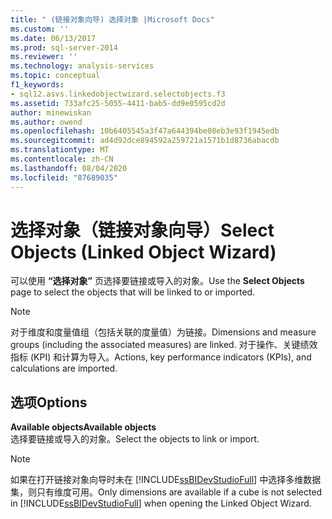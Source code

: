 ```yaml
---
title: " (链接对象向导) 选择对象 |Microsoft Docs"
ms.custom: ''
ms.date: 06/13/2017
ms.prod: sql-server-2014
ms.reviewer: ''
ms.technology: analysis-services
ms.topic: conceptual
f1_keywords:
- sql12.asvs.linkedobjectwizard.selectobjects.f3
ms.assetid: 733afc25-5055-4411-bab5-dd9e0595cd2d
author: minewiskan
ms.author: owend
ms.openlocfilehash: 10b6405545a3f47a644394be08eb3e93f1945edb
ms.sourcegitcommit: ad4d92dce894592a259721a1571b1d8736abacdb
ms.translationtype: MT
ms.contentlocale: zh-CN
ms.lasthandoff: 08/04/2020
ms.locfileid: "87689035"
---
```

# <a name="select-objects-linked-object-wizard"></a><span data-ttu-id="8e35c-102">选择对象（链接对象向导）</span><span class="sxs-lookup"><span data-stu-id="8e35c-102">Select Objects (Linked Object Wizard)</span></span>
  <span data-ttu-id="8e35c-103">可以使用 **“选择对象”** 页选择要链接或导入的对象。</span><span class="sxs-lookup"><span data-stu-id="8e35c-103">Use the **Select Objects** page to select the objects that will be linked to or imported.</span></span>  
  
> [!NOTE]  
>  <span data-ttu-id="8e35c-104">对于维度和度量值组（包括关联的度量值）为链接。</span><span class="sxs-lookup"><span data-stu-id="8e35c-104">Dimensions and measure groups (including the associated measures) are linked.</span></span> <span data-ttu-id="8e35c-105">对于操作、关键绩效指标 (KPI) 和计算为导入。</span><span class="sxs-lookup"><span data-stu-id="8e35c-105">Actions, key performance indicators (KPIs), and calculations are imported.</span></span>  
  
## <a name="options"></a><span data-ttu-id="8e35c-106">选项</span><span class="sxs-lookup"><span data-stu-id="8e35c-106">Options</span></span>  
 <span data-ttu-id="8e35c-107">**Available objects**</span><span class="sxs-lookup"><span data-stu-id="8e35c-107">**Available objects**</span></span>  
 <span data-ttu-id="8e35c-108">选择要链接或导入的对象。</span><span class="sxs-lookup"><span data-stu-id="8e35c-108">Select the objects to link or import.</span></span>  
  
> [!NOTE]  
>  <span data-ttu-id="8e35c-109">如果在打开链接对象向导时未在 [!INCLUDE[ssBIDevStudioFull](../includes/ssbidevstudiofull-md.md)] 中选择多维数据集，则只有维度可用。</span><span class="sxs-lookup"><span data-stu-id="8e35c-109">Only dimensions are available if a cube is not selected in [!INCLUDE[ssBIDevStudioFull](../includes/ssbidevstudiofull-md.md)] when opening the Linked Object Wizard.</span></span>  
  
  
